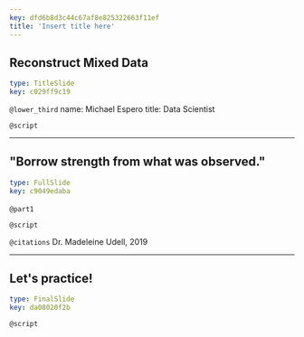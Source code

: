 ```yaml
---
key: dfd6b8d3c44c67af8e825322663f11ef
title: 'Insert title here'
---
```


## Reconstruct Mixed Data

```yaml
type: TitleSlide
key: c029ff9c19
```

`@lower_third`
name: Michael Espero
title: Data Scientist

`@script`


---

## "Borrow strength from what was observed."


```yaml
type: FullSlide
key: c9049edaba
```

`@part1`
![]()

`@script`


`@citations`
Dr. Madeleine Udell, 2019

---

## Let's practice!

```yaml
type: FinalSlide
key: da08020f2b
```

`@script`
